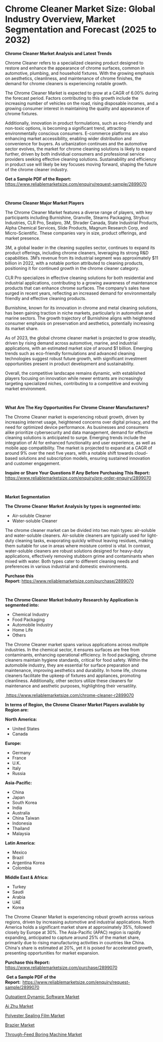 <p><h1>Chrome Cleaner Market Size: Global Industry Overview, Market Segmentation and Forecast (2025 to 2032)</h1></p><p><strong>Chrome Cleaner Market Analysis and Latest Trends</strong></p>
<p><p>Chrome Cleaner refers to a specialized cleaning product designed to restore and enhance the appearance of chrome surfaces, common in automotive, plumbing, and household fixtures. With the growing emphasis on aesthetics, cleanliness, and maintenance of chrome finishes, the demand for chrome cleaners is experiencing notable growth. </p><p>The Chrome Cleaner Market is expected to grow at a CAGR of 6.00% during the forecast period. Factors contributing to this growth include the increasing number of vehicles on the road, rising disposable incomes, and a growing consumer interest in maintaining the quality and appearance of chrome fixtures. </p><p>Additionally, innovation in product formulations, such as eco-friendly and non-toxic options, is becoming a significant trend, attracting environmentally conscious consumers. E-commerce platforms are also enhancing market accessibility, enabling wider distribution and convenience for buyers. As urbanization continues and the automotive sector evolves, the market for chrome cleaning solutions is likely to expand further, driven by both individual consumers and professional service providers seeking effective cleaning solutions. Sustainability and efficiency in product use will likely be key focuses moving forward, shaping the future of the chrome cleaner industry.</p></p>
<p><strong>Get a Sample PDF of the Report:&nbsp;</strong> <a href="https://www.reliablemarketsize.com/enquiry/request-sample/2899070?utm_campaign=1885&utm_medium=2&utm_source=Github&utm_content=ia&utm_term=15032025&utm_id=chrome-cleaner">https://www.reliablemarketsize.com/enquiry/request-sample/2899070</a></p>
<p>&nbsp;</p>
<p><strong>Chrome Cleaner Major Market Players</strong></p>
<p><p>The Chrome Cleaner Market features a diverse range of players, with key participants including Burnishine, Granville, Stearns Packaging, Strybuc Industries, CLR Pro, Sealpro, 3M, Shrader Canada, State Industrial Products, Alpha Chemical Services, Slide Products, Magnum Research Corp, and Micro-Scientific. These companies vary in size, product offerings, and market presence.</p><p>3M, a global leader in the cleaning supplies sector, continues to expand its product offerings, including chrome cleaners, leveraging its strong R&D capabilities. 3M’s revenue from its industrial segment was approximately $11 billion in 2022, with a notable portion attributed to cleaning products, positioning it for continued growth in the chrome cleaner category.</p><p>CLR Pro specializes in effective cleaning solutions for both residential and industrial applications, contributing to a growing awareness of maintenance products that can enhance chrome surfaces. The company’s sales have surged in recent years, reflecting an increased demand for environmentally friendly and effective cleaning products.</p><p>Burnishine, known for its innovation in chrome and metal cleaning solutions, has been gaining traction in niche markets, particularly in automotive and marine sectors. The growth trajectory of Burnishine aligns with heightened consumer emphasis on preservation and aesthetics, potentially increasing its market share.</p><p>As of 2023, the global chrome cleaner market is projected to grow steadily, driven by rising demand across automotive, marine, and industrial applications, with an estimated market size of around $1 billion. Emerging trends such as eco-friendly formulations and advanced cleaning technologies suggest robust future growth, with significant investment opportunities present in product development and sustainability.</p><p>Overall, the competitive landscape remains dynamic, with established players focusing on innovation while newer entrants are increasingly targeting specialized niches, contributing to a competitive and evolving market environment.</p></p>
<p>&nbsp;</p>
<p><strong>What Are The Key Opportunities For Chrome Cleaner Manufacturers?</strong></p>
<p><p>The Chrome Cleaner market is experiencing robust growth, driven by increasing internet usage, heightened concerns over digital privacy, and the need for optimized device performance. As businesses and consumers alike prioritize cybersecurity and data management, demand for effective cleaning solutions is anticipated to surge. Emerging trends include the integration of AI for enhanced functionality and user experience, as well as mobile app compatibility. The market is projected to expand at a CAGR of around 9% over the next five years, with a notable shift towards cloud-based solutions and subscription models, ensuring sustained innovation and customer engagement.</p></p>
<p><strong>Inquire or Share Your Questions If Any Before Purchasing This Report:</strong> <a href="https://www.reliablemarketsize.com/enquiry/pre-order-enquiry/2899070?utm_campaign=1885&utm_medium=2&utm_source=Github&utm_content=ia&utm_term=15032025&utm_id=chrome-cleaner">https://www.reliablemarketsize.com/enquiry/pre-order-enquiry/2899070</a></p>
<p>&nbsp;</p>
<p><strong>Market Segmentation</strong></p>
<p><strong>The Chrome Cleaner Market Analysis by types is segmented into:</strong></p>
<p><ul><li>Air-soluble Cleaner</li><li>Water-soluble Cleaner</li></ul></p>
<p><p>The chrome cleaner market can be divided into two main types: air-soluble and water-soluble cleaners. Air-soluble cleaners are typically used for light-duty cleaning tasks, evaporating quickly without leaving residues, making them suitable for use in areas where moisture control is vital. In contrast, water-soluble cleaners are robust solutions designed for heavy-duty applications, effectively removing stubborn grime and contaminants when mixed with water. Both types cater to different cleaning needs and preferences in various industrial and domestic environments.</p></p>
<p><strong>Purchase this Report:&nbsp;</strong><a href="https://www.reliablemarketsize.com/purchase/2899070?utm_campaign=1885&utm_medium=2&utm_source=Github&utm_content=ia&utm_term=15032025&utm_id=chrome-cleaner">https://www.reliablemarketsize.com/purchase/2899070</a></p>
<p>&nbsp;</p>
<p><strong>The Chrome Cleaner Market Industry Research by Application is segmented into:</strong></p>
<p><ul><li>Chemical Industry</li><li>Food Packaging</li><li>Automobile Industry</li><li>Home Life</li><li>Others</li></ul></p>
<p><p>The Chrome Cleaner market spans various applications across multiple industries. In the chemical sector, it ensures surfaces are free from contaminants, enhancing operational efficiency. In food packaging, chrome cleaners maintain hygiene standards, critical for food safety. Within the automobile industry, they are essential for surface preparation and maintenance, improving aesthetics and durability. In home life, chrome cleaners facilitate the upkeep of fixtures and appliances, promoting cleanliness. Additionally, other sectors utilize these cleaners for maintenance and aesthetic purposes, highlighting their versatility.</p></p>
<p><a href="https://www.reliablemarketsize.com/chrome-cleaner-r2899070?utm_campaign=1885&utm_medium=2&utm_source=Github&utm_content=ia&utm_term=15032025&utm_id=chrome-cleaner">&nbsp;https://www.reliablemarketsize.com/chrome-cleaner-r2899070</a></p>
<p><strong>In terms of Region, the Chrome Cleaner Market Players available by Region are:</strong></p>
<p>
    <p> <strong> North America: </strong>
        <ul>
            <li>United States</li>
            <li>Canada</li>
        </ul>
        </p> 
    <p> <strong> Europe: </strong>
        <ul>
            <li>Germany</li>
            <li>France</li>
            <li>U.K.</li>
            <li>Italy</li>
            <li>Russia</li>
        </ul>
        </p> 
    <p> <strong> Asia-Pacific: </strong>
        <ul>
            <li>China</li>
            <li>Japan</li>
            <li>South Korea</li>
            <li>India</li>
            <li>Australia</li>
            <li>China Taiwan</li>
            <li>Indonesia</li>
            <li>Thailand</li>
            <li>Malaysia</li>
        </ul>
        </p> 
    <p> <strong> Latin America: </strong>
        <ul>
            <li>Mexico</li>
            <li>Brazil</li>
            <li>Argentina Korea</li>
            <li>Colombia</li>
        </ul>
        </p> 
    <p> <strong> Middle East & Africa: </strong>
        <ul>
            <li>Turkey</li>
            <li>Saudi</li>
            <li>Arabia</li>
            <li>UAE</li>
            <li>Korea</li>
        </ul>
    </p>
    </p>
<p><p>The Chrome Cleaner Market is experiencing robust growth across various regions, driven by increasing automotive and industrial applications. North America holds a significant market share at approximately 35%, followed closely by Europe at 30%. The Asia-Pacific (APAC) region is rapidly expanding, anticipated to capture around 25% of the market share, primarily due to rising manufacturing activities in countries like China. China's share is estimated at 20%, yet it is poised for accelerated growth, presenting opportunities for market expansion.</p></p>
<p><strong>Purchase this Report: </strong><a href="https://www.reliablemarketsize.com/purchase/2899070?utm_campaign=1885&utm_medium=2&utm_source=Github&utm_content=ia&utm_term=15032025&utm_id=chrome-cleaner">https://www.reliablemarketsize.com/purchase/2899070</a></p>
<p>&nbsp;<strong>Get a Sample PDF of the Report:&nbsp;&nbsp;</strong><a href="https://www.reliablemarketsize.com/enquiry/request-sample/2899070?utm_campaign=1885&utm_medium=2&utm_source=Github&utm_content=ia&utm_term=15032025&utm_id=chrome-cleaner">https://www.reliablemarketsize.com/enquiry/request-sample/2899070</a></p>
<p><strong></strong></p>
<p><p><a href="https://github.com/enieyfabius/Market-Research-Report-List-1/blob/main/outpatient-dynamic-software-market.md?utm_campaign=1885&utm_medium=2&utm_source=Github&utm_content=ia&utm_term=15032025&utm_id=chrome-cleaner">Outpatient Dynamic Software Market</a></p><p><a href="https://github.com/erkidrhoy/Market-Research-Report-List-1/blob/main/ai-zhu-market.md?utm_campaign=1885&utm_medium=2&utm_source=Github&utm_content=ia&utm_term=15032025&utm_id=chrome-cleaner">Ai Zhu Market</a></p><p><a href="https://github.com/semenbobbaxu/Market-Research-Report-List-1/blob/main/polyester-sealing-film-market.md?utm_campaign=1885&utm_medium=2&utm_source=Github&utm_content=ia&utm_term=15032025&utm_id=chrome-cleaner">Polyester Sealing Film Market</a></p><p><a href="https://github.com/milievkulov/Market-Research-Report-List-1/blob/main/brazier-market.md?utm_campaign=1885&utm_medium=2&utm_source=Github&utm_content=ia&utm_term=15032025&utm_id=chrome-cleaner">Brazier Market</a></p><p><a href="https://github.com/roffefaith6l/Market-Research-Report-List-1/blob/main/through-feed-boring-machine-market.md?utm_campaign=1885&utm_medium=2&utm_source=Github&utm_content=ia&utm_term=15032025&utm_id=chrome-cleaner">Through-Feed Boring Machine Market</a></p></p>